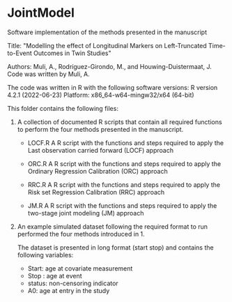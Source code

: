 # JointModel
Software implementation of the methods presented in the manuscript

Title: "Modelling the effect of Longitudinal Markers on Left-Truncated Time-to-Event Outcomes in Twin Studies"

Authors: Muli, A., Rodríguez-Girondo, M., and Houwing-Duistermaat, J.
Code was written by Muli, A.


The code was written in R with the following software versions:
R version 4.2.1 (2022-06-23)
Platform: x86_64-w64-mingw32/x64 (64-bit)


This folder contains the following files:

1. A collection of documented R scripts that contain all required functions to perform the four methods presented in the manuscript.

    - LOCF.R
    A R script with the functions and steps required to apply the Last observation carried forward (LOCF) approach
    
    -  ORC.R
    A R script with the functions and steps required to apply the Ordinary Regression Calibration (ORC) approach

    - RRC.R
    A R script with the functions and steps required to apply the Risk set Regression Calibration (RRC) approach
    
    - JM.R
    A R script with the functions and steps required to apply the two-stage joint modeling (JM) approach

2. An example simulated dataset following the required format to run performed the four methods introduced in 1. 

   The dataset is presented in long format (start stop) and contains the following variables:
    
   - Start: age at covariate measurement
   - Stop : age at event
   - status: non-censoring indicator
   - A0: age at entry in the study


